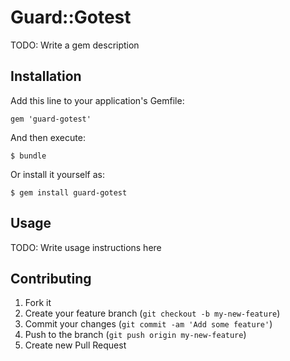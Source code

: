 # Guard::Gotest

TODO: Write a gem description

## Installation

Add this line to your application's Gemfile:

    gem 'guard-gotest'

And then execute:

    $ bundle

Or install it yourself as:

    $ gem install guard-gotest

## Usage

TODO: Write usage instructions here

## Contributing

1. Fork it
2. Create your feature branch (`git checkout -b my-new-feature`)
3. Commit your changes (`git commit -am 'Add some feature'`)
4. Push to the branch (`git push origin my-new-feature`)
5. Create new Pull Request
